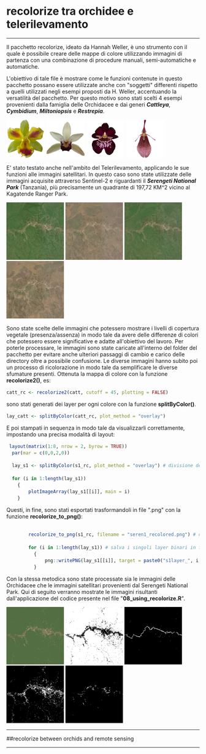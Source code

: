 # recolorize tra orchidee e telerilevamento
***


Il pacchetto recolorize, ideato da Hannah Weller, è uno strumento con il quale è possibile 
creare delle mappe di colore utilizzando immagini di partenza con una combinazione
di procedure manuali, semi-automatiche e automatiche.


L'obiettivo di tale file è mostrare come le funzioni contenute in questo pacchetto possano
essere utilizzate anche con "soggetti" differenti rispetto a quelli utilizzati negli esempi 
proposti da H. Weller, accentuando la versatilità del pacchetto. 
Per questo motivo sono stati scelti 4 esempi provenienti dalla famiglia delle Orchidacee 
e dai generi ***Cattleya***, ***Cymbidium***, ***Miltoniopsis*** e ***Restrepia***. 


<img src="https://github.com/VincenzoBusiello/recolorize/blob/main/images/cattleya.png?raw=true" width="100px">  <img src="https://github.com/VincenzoBusiello/recolorize/blob/main/images/cymbidium.png?raw=true" width="100px">  <img src="https://github.com/VincenzoBusiello/recolorize/blob/main/images/miltoniopsis.png?raw=true" width="100px">  <img src="https://github.com/VincenzoBusiello/recolorize/blob/main/images/restrepia.png?raw=true" width="100px">


E' stato testato anche nell'ambito del Telerilevamento, applicando le sue funzioni alle immagini satellitari. 
In questo caso sono state utilizzate delle immagini acquisite attraverso Sentinel-2 e riguardanti
il ***Serengeti National Park*** (Tanzania), più precisamente un quadrante di 197,72 KM^2 vicino al 
Kagatende Ranger Park. 

<img src="https://github.com/VincenzoBusiello/recolorize/blob/main/images/serengeti/seren_02012020.png?raw=true" width="150px"> <img src="https://github.com/VincenzoBusiello/recolorize/blob/main/images/serengeti/seren_18092020.png?raw=true" width="150px"> <img src="https://github.com/VincenzoBusiello/recolorize/blob/main/images/serengeti/seren_15022021.png?raw=true" width="150px"> <img src="https://github.com/VincenzoBusiello/recolorize/blob/main/images/serengeti/seren_24082021.png?raw=true" width="150px">


Sono state scelte delle immagini che potessero mostrare i livelli di copertura 
vegetale (presenza/assenza) in modo tale da avere delle differenze di colori che potessero 
essere significative e adatte all'obiettivo del lavoro. 
Per poterle processare, le immagini sono state caricate all'interno del folder del pacchetto per evitare 
anche ulteriori passaggi di cambio e carico delle directory oltre a possibile confusione. 
Le diverse immagini hanno subito poi un processo di ricolorazione 
in modo tale da semplificare le diverse sfumature presenti. 
Ottenuta la mappa di colore con la funzione **recolorize2()**, es:

```R
catt_rc <- recolorize2(catt, cutoff = 45, plotting = FALSE)
```

sono stati generati dei layer per ogni colore con la funzione **splitByColor()**. 

```R
lay_catt <- splitByColor(catt_rc, plot_method = "overlay")
```

E poi stampati in sequenza in modo tale da visualizzarli correttamente, impostando una precisa modalità di layout: 

```R
 layout(matrix(1:8, nrow = 2, byrow = TRUE))
  par(mar = c(0,0,2,0))

  lay_s1 <- splitByColor(s1_rc, plot_method = "overlay") # divisione della mappa di colore in singoli layer che vengono confrontati con gli speculari binari

  for (i in 1:length(lay_s1))
    {
        plotImageArray(lay_s1[[i]], main = i)
    }
```

Questi, in fine, sono stati esportati trasformandoli in file ".png" con la funzione **recolorize_to_png()**:

```R

        recolorize_to_png(s1_rc, filename = "seren1_recolored.png") # crea un file .png dell'immagine ricolorata

        for (i in 1:length(lay_s1)) # salva i singoli layer binari in formato .png
          {
              png::writePNG(lay_s1[[i]], target = paste0("s1layer_", i, ".png"))
          }

```

Con la stessa metodica sono state processate sia le immagini delle Orchidacee che le immagini satellitari provenienti dal Serengeti National Park. 
Qui di seguito verranno mostrate le immagini risultanti dall'applicazione del codice presente nel file "**08_using_recolorize.R**". 

<img src="https://github.com/VincenzoBusiello/recolorize/blob/main/images/serengeti/seren1_recolored.png?raw=true" width="150px"> <img src="https://github.com/VincenzoBusiello/recolorize/blob/main/images/serengeti/s1layer_1.png?raw=true" width="150px"> <img src="https://github.com/VincenzoBusiello/recolorize/blob/main/images/serengeti/s1layer_2.png?raw=true" width="150px"> <img src="https://github.com/VincenzoBusiello/recolorize/blob/main/images/serengeti/s1layer_3.png?raw=true" width="150px"> <img src="https://github.com/VincenzoBusiello/recolorize/blob/main/images/serengeti/s1layer_4.png?raw=true" width="150px">


***

##recolorize between orchids and remote sensing
***
